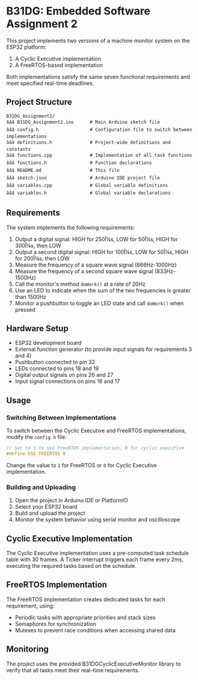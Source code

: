 # B31DG: Embedded Software Assignment 2

This project implements two versions of a machine monitor system on the ESP32 platform:
1. A Cyclic Executive implementation
2. A FreeRTOS-based implementation

Both implementations satisfy the same seven functional requirements and meet specified real-time deadlines.

## Project Structure

```
B31DG_Assignment2/
âââ B31DG_Assignment2.ino      # Main Arduino sketch file
âââ config.h                   # Configuration file to switch between implementations
âââ definitions.h              # Project-wide definitions and constants
âââ functions.cpp              # Implementation of all task functions
âââ functions.h                # Function declarations
âââ README.md                  # This file
âââ sketch.json                # Arduino IDE project file
âââ variables.cpp              # Global variable definitions
âââ variables.h                # Global variable declarations
```

## Requirements

The system implements the following requirements:

1. Output a digital signal: HIGH for 250Î¼s, LOW for 50Î¼s, HIGH for 300Î¼s, then LOW
2. Output a second digital signal: HIGH for 100Î¼s, LOW for 50Î¼s, HIGH for 200Î¼s, then LOW
3. Measure the frequency of a square wave signal (666Hz-1000Hz)
4. Measure the frequency of a second square wave signal (833Hz-1500Hz)
5. Call the monitor's method `doWork()` at a rate of 20Hz
6. Use an LED to indicate when the sum of the two frequencies is greater than 1500Hz
7. Monitor a pushbutton to toggle an LED state and call `doWork()` when pressed

## Hardware Setup

- ESP32 development board
- External function generator (to provide input signals for requirements 3 and 4)
- Pushbutton connected to pin 32
- LEDs connected to pins 18 and 19
- Digital output signals on pins 26 and 27
- Input signal connections on pins 16 and 17

## Usage

### Switching Between Implementations

To switch between the Cyclic Executive and FreeRTOS implementations, modify the `config.h` file:

```cpp
// Set to 1 to use FreeRTOS implementation, 0 for cyclic executive
#define USE_FREERTOS 0
```

Change the value to `1` for FreeRTOS or `0` for Cyclic Executive implementation.

### Building and Uploading

1. Open the project in Arduino IDE or PlatformIO
2. Select your ESP32 board
3. Build and upload the project
4. Monitor the system behavior using serial monitor and oscilloscope

## Cyclic Executive Implementation

The Cyclic Executive implementation uses a pre-computed task schedule table with 30 frames. 
A Ticker interrupt triggers each frame every 2ms, executing the required tasks based on the schedule.

## FreeRTOS Implementation

The FreeRTOS implementation creates dedicated tasks for each requirement, using:
- Periodic tasks with appropriate priorities and stack sizes
- Semaphores for synchronization
- Mutexes to prevent race conditions when accessing shared data

## Monitoring
The project uses the provided B31DGCyclicExecutiveMonitor library to verify that all tasks meet their real-time requirements.